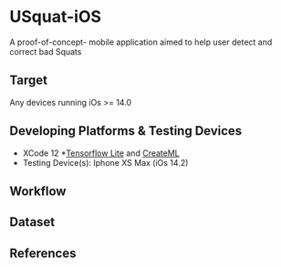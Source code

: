 # USquat-iOS

A proof-of-concept- mobile application aimed to help user detect and correct bad Squats 

## Target
Any devices running iOs >= 14.0 

## Developing Platforms & Testing Devices
* XCode 12
*[Tensorflow Lite](https://www.tensorflow.org/lite/guide/ios) and [CreateML](https://developer.apple.com/documentation/createml)
* Testing Device(s): Iphone XS Max (iOs 14.2)
## Workflow

## Dataset
## References